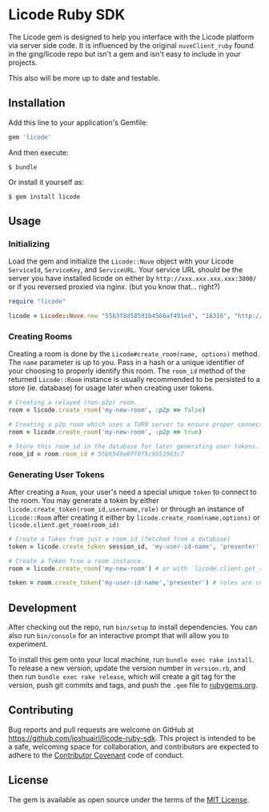 # Licode Ruby SDK

The Licode gem is designed to help you interface with the Licode platform via server side code.
It is influenced by the original `nuveClient_ruby` found in the ging/licode repo but isn't a gem and isn't easy to include in your projects.

This also will be more up to date and testable.

## Installation

Add this line to your application's Gemfile:

```ruby
gem 'licode'
```

And then execute:

    $ bundle

Or install it yourself as:

    $ gem install licode

## Usage

### Initializing

Load the gem and initialize the `Licode::Nuve` object with your Licode `ServiceId`, `ServiceKey`, and `ServiceURL`.
Your service URL should be the server you have installed licode on either by `http://xxx.xxx.xxx.xxx:3000/` or if you reversed proxied via nginx.  (but you know that... right?)

```ruby
require "licode"

licode = Licode::Nuve.new "55b3f8d58591b4566af491ed", "18316", "http://my-licode-server:3000"
```

### Creating Rooms
Creating a room is done by the `Licode#create_room(name, options)` method.  The `name` parameter is up to you.  Pass in a hash or a unique identifier of your choosing to properly identify this room.  The `room_id` method of the returned `Licode::Room` instance is usually recommended to be persisted to a store (ie. database) for usage later when creating user tokens.

```ruby
# Creating a relayed (non-p2p) room.
room = licode.create_room('my-new-room', :p2p => false)

# Creating a p2p room which uses a TURN server to ensure proper connections between peers.
room = licode.create_room('my-new-room', :p2p => true)

# Store this room_id in the database for later generating user tokens.
room_id = room.room_id # 55b6549e0ff0f5c9551963c7
```

### Generating User Tokens
After creating a `Room`, your user's need a special unique `token` to connect to the room.
You may generate a token by either `licode.create_token(room_id,username,role)` or through an instance of `Licode::Room` after creating it either by `licode.create_room(name,options)` or `licode.client.get_room(room_id)`

```ruby
# Create a Token from just a room_id (fetched from a database)
token = licode.create_token session_id, 'my-user-id-name', 'presenter'

# Create a Token from a room instance.
room = licode.create_room('my-new-room') # or with `licode.client.get_room` but access to client might be deprecated later.

token = room.create_token('my-user-id-name','presenter') # roles are configured on your server in `licode_config.json` and by default are `presenter`, `viewer`, or `viewerWithData`
```

## Development

After checking out the repo, run `bin/setup` to install dependencies. You can also run `bin/console` for an interactive prompt that will allow you to experiment.

To install this gem onto your local machine, run `bundle exec rake install`. To release a new version, update the version number in `version.rb`, and then run `bundle exec rake release`, which will create a git tag for the version, push git commits and tags, and push the `.gem` file to [rubygems.org](https://rubygems.org).

## Contributing

Bug reports and pull requests are welcome on GitHub at https://github.com/joshuairl/licode-ruby-sdk. This project is intended to be a safe, welcoming space for collaboration, and contributors are expected to adhere to the [Contributor Covenant](contributor-covenant.org) code of conduct.


## License

The gem is available as open source under the terms of the [MIT License](http://opensource.org/licenses/MIT).
